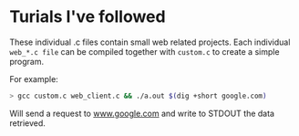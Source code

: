 # Turials I've followed

These individual .c files contain small web related projects. Each individual
`web_*.c file` can be compiled together with `custom.c` to create a simple program.

For example:
```bash
> gcc custom.c web_client.c && ./a.out $(dig +short google.com)
```

Will send a request to www.google.com and write to STDOUT the data retrieved.
